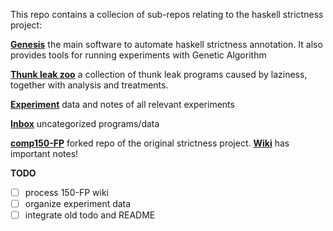 This repo contains a collecion of sub-repos relating to the haskell strictness project: 

[**Genesis**](https://github.com/remysucre/Genesis) the main software to automate haskell strictness annotation. 
It also provides tools for running experiments with Genetic Algorithm

[**Thunk leak zoo**](https://github.com/remysucre/haskell-thunk-leak-zoo) a collection of thunk leak programs
caused by laziness, together with analysis and treatments. 

[**Experiment**](https://github.com/remysucre/strict-experiments) data and notes of all relevant experiments

[**Inbox**](https://github.com/remysucre/repo-inbox) uncategorized programs/data

[**comp150-FP**](https://github.com/remysucre/comp150-FP) forked repo of the original strictness project. 
[**Wiki**](https://github.com/remysucre/comp150-FP/wiki) has important notes! 

**TODO**

- [ ] process 150-FP wiki
- [ ] organize experiment data
- [ ] integrate old todo and README

